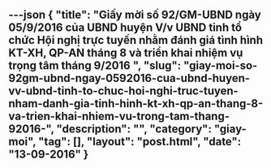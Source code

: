 ---json
{
    "title": "Giấy mời số 92/GM-UBND ngày 05/9/2016 của UBND huyện V/v UBND tỉnh tổ chức Hội nghị trực tuyến nhằm đánh giá tình hình KT-XH, QP-AN tháng 8 và triển khai nhiệm vụ trọng tâm tháng 9/2016 ",
    "slug": "giay-moi-so-92gm-ubnd-ngay-0592016-cua-ubnd-huyen-vv-ubnd-tinh-to-chuc-hoi-nghi-truc-tuyen-nham-danh-gia-tinh-hinh-kt-xh-qp-an-thang-8-va-trien-khai-nhiem-vu-trong-tam-thang-92016-",
    "description": "",
    "category": "giay-moi",
    "tag": [],
    "layout": "post.html",
    "date": "13-09-2016"
}
---
